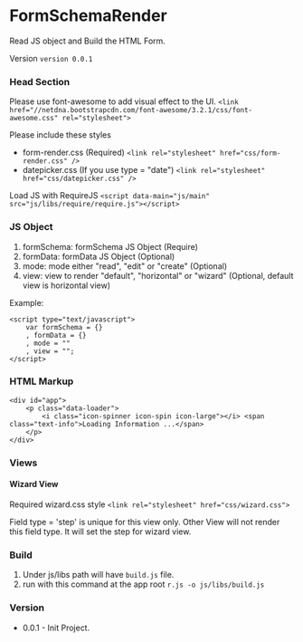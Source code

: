 FormSchemaRender
================
Read JS object and Build the HTML Form.

Version `version 0.0.1`

### Head Section
Please use font-awesome to add visual effect to the UI.
`<link href="//netdna.bootstrapcdn.com/font-awesome/3.2.1/css/font-awesome.css" rel="stylesheet">`

Please include these styles

* form-render.css (Required) `<link rel="stylesheet" href="css/form-render.css" />`
* datepicker.css (If you use type = "date") `<link rel="stylesheet" href="css/datepicker.css" />`

Load JS with RequireJS
`<script data-main="js/main" src="js/libs/require/require.js"></script>`

### JS Object
1. formSchema: formSchema JS Object (Require)
2. formData: formData JS Object (Optional)
3. mode: mode either "read", "edit" or "create" (Optional)
4. view: view to render "default", "horizontal" or "wizard" (Optional, default view is horizontal view)

Example:

	<script type="text/javascript">
		var formSchema = {}
		, formData = {}
		, mode = ""
		, view = "";
	</script>

### HTML Markup
	<div id="app">
		<p class="data-loader">
			<i class="icon-spinner icon-spin icon-large"></i> <span class="text-info">Loading Information ...</span>
		</p>
	</div>

### Views

#### Wizard View
Required wizard.css style
`<link rel="stylesheet" href="css/wizard.css">`

Field type = 'step' is unique for this view only. Other View will not render this field type.
It will set the step for wizard view.

### Build
1. Under js/libs path will have `build.js` file.
2. run with this command at the app root `r.js -o js/libs/build.js`

### Version

* 0.0.1 - Init Project.
